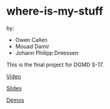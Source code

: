 # where-is-my-stuff
by:
- Owen Callen 
- Mouad Damir
- Johann Philipp Dreessen

This is the final project for DGMD S-17.

[Video](https://drive.google.com/file/d/1NUb2KVUlQoqC06DATXHxSNlxn-0bfpRi/view?usp=sharing)

[Slides](https://docs.google.com/presentation/d/1T4_gXr-sCOkvIFs17xJbdkNCRg3k88lXM8XtBsyly_E/edit?usp=sharing)

[Demos](https://drive.google.com/drive/folders/1YgHJHQa4Za0jXMN0Rb-0tDJYW2JKCGaY?usp=sharing)

